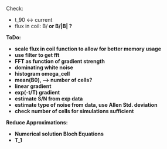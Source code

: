 Check:
* t_90 <-> current
* flux in coil: B/<B> or B/|B| ? 

ToDo:
* scale flux in coil function to allow for better memory usage
* use filter to get fft
* FFT as function of gradient strength
* dominating white noise
* histogram omega_cell
* mean(B0), --> number of cells?
* linear gradient
* exp(-t/T) gradient
* estimate S/N from exp data
* estimate type of noise from data, use Allen Std. deviation
* check number of cells for simulations sufficient


Reduce Approximations:
* Numerical solution Bloch Equations
* T_1
